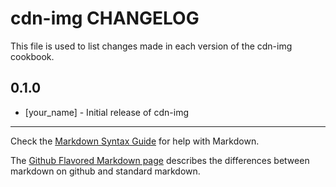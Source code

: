 cdn-img CHANGELOG
=================

This file is used to list changes made in each version of the cdn-img cookbook.

0.1.0
-----
- [your_name] - Initial release of cdn-img

- - -
Check the [Markdown Syntax Guide](http://daringfireball.net/projects/markdown/syntax) for help with Markdown.

The [Github Flavored Markdown page](http://github.github.com/github-flavored-markdown/) describes the differences between markdown on github and standard markdown.
